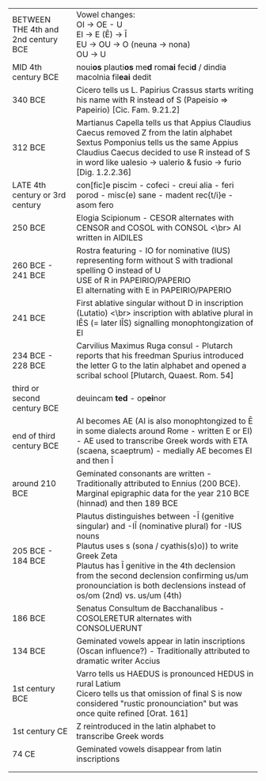 |                                     |                                                                                                                                                                                                                                                                                                                                           |
|-------------------------------------|-------------------------------------------------------------------------------------------------------------------------------------------------------------------------------------------------------------------------------------------------------------------------------------------------------------------------------------------|
| BETWEEN THE 4th and 2nd century BCE | Vowel changes: <br/> OI -> OE - U <br/> EI -> E (Ē) -> Ī <br/> EU -> OU -> O (neuna -> nona) <br/> OU -> U                                                                                                                                                                                                                                |
| MID 4th century BCE                 | noui**os** plauti**os** me**d** rom**ai** feci**d** / dindia macolnia fil**eai** dedit                                                                                                                                                                                                                                                    
| 340 BCE                             | Cicero tells us L. Papirius Crassus starts writing his name with R instead of S (Papeisio => Papeirio) [Cic. Fam. 9.21.2]                                                                                                                                                                                                                 |
| 312 BCE                             | Martianus Capella tells us that Appius Claudius Caecus removed Z from the latin alphabet<br/> Sextus Pomponius tells us the same Appius Claudius Caecus decided to use R instead of S in word like ualesio -> ualerio & fusio -> furio [Dig. 1.2.2.36]                                                                                    |
| LATE 4th century or 3rd century     | con[fic]e piscim - cofeci - creui alia - feri porod - misc(e) sane - madent rec{t/i}e - asom fero                                                                                                                                                                                                                                         
| 250 BCE                             | Elogia Scipionum - CESOR alternates with CENSOR and COSOL with CONSOL <\br>  AI written in AIDILES                                                                                                                                                                                                                                        |
| 260 BCE - 241 BCE                   | Rostra featuring - IO for nominative (IUS) representing form without S with tradional spelling O instead of U <br/> USE of R in PAPEIRIO/PAPERIO <br/> EI alternating with E in PAPEIRIO/PAPERIO                                                                                                                                          
| 241 BCE                             | First ablative singular without D in inscription (Lutatio) <\br> inscription with ablative plural in IĒS (= later IĪS) signalling monophtongization of EI                                                                                                                                                                                 |
| 234 BCE - 228 BCE                   | Carvilius Maximus Ruga consul - Plutarch reports that his freedman Spurius introduced the letter G to the latin alphabet and opened a scribal school [Plutarch, Quaest. Rom. 54]                                                                                                                                                          |
| third or second century BCE         | deuincam **ted** - op**ei**nor                                                                                                                                                                                                                                                                                                            |
| end of third century BCE            | AI becomes AE (AI is also monophtongized to Ē in some dialects around Rome - written E or EI) - AE used to transcribe Greek words with ETA (scaena, scaeptrum) - medially AE becomes EI and then Ī                                                                                                                                        |
| around 210 BCE                      | Geminated consonants are written - Traditionally attributed to Ennius (200 BCE). Marginal epigraphic data for the year 210 BCE (hinnad) and then 189 BCE                                                                                                                                                                                  |
| 205 BCE - 184 BCE                   | Plautus distinguishes between -Ī  (genitive singular) and -IĪ  (nominative plural) for -IUS nouns <br/> Plautus uses s (sona / cyathis(s)o)) to write Greek Zeta <br/> Plautus has Ī genitive in the 4th declension from the second declension confirming us/um pronounciation is both declensions instead of os/om (2nd) vs. us/um (4th) |
| 186 BCE                             | Senatus Consultum de Bacchanalibus - COSOLERETUR alternates with CONSOLUERUNT                                                                                                                                                                                                                                                             |
| 134 BCE                             | Geminated vowels appear in latin inscriptions (Oscan influence?) - Traditionally attributed to dramatic writer Accius                                                                                                                                                                                                                     |
| 1st century BCE                     | Varro tells us HAEDUS is pronounced HEDUS in rural Latium <br/> Cicero tells us that omission of final S is now considered "rustic pronounciation" but was once quite refined [Orat. 161]                                                                                                                                                 |
| 1st century CE                      | Z reintroduced in the latin alphabet to transcribe Greek words                                                                                                                                                                                                                                                                            |
| 74 CE                               | Geminated vowels disappear from latin inscriptions                                                                                                                                                                                                                                                                                        |
|                                     |                                                                                                                                                                                                                                                                                                                                           |
|                                     |                                                                                                                                                                                                                                                                                                                                           |
